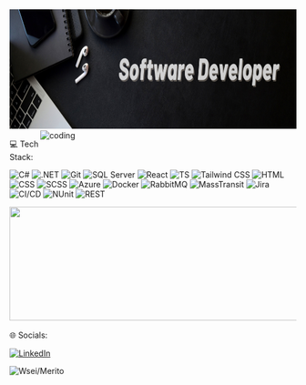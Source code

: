 <!---
Khazaxa/Khazaxa is a ✨ special ✨ repository because its `README.md` (this file) appears on your GitHub profile.
You can click the Preview link to take a look at your changes.
--->

<img src="IMGS/Banner.png" width= 1080 height = 210>
<img align="right" alt="coding" width="450" 
src="https://media.giphy.com/media/qgQUggAC3Pfv687qPC/giphy.gif" alt="coding">

<p>
 💻 Tech Stack:
</p>

![C#](https://img.shields.io/badge/C%23-239120?style=for-the-badge&logo=c-sharp&logoColor=white)
![.NET](https://img.shields.io/badge/.NET-512BD4?style=for-the-badge&logo=dotnet&logoColor=white)
![Git](https://img.shields.io/badge/Git-F05032?style=for-the-badge&logo=git&logoColor=white)
![SQL Server](https://img.shields.io/badge/SQL%20Server-CC2927?style=for-the-badge&logo=microsoftsqlserver&logoColor=white)
![React](https://img.shields.io/badge/React-20232A?style=for-the-badge&logo=react&logoColor=61DAFB)
![TS](https://img.shields.io/badge/TS-3178C6?style=for-the-badge&logo=typescript&logoColor=white)
![Tailwind CSS](https://img.shields.io/badge/Tailwind-06B6D4?style=for-the-badge&logo=tailwind-css&logoColor=white)
![HTML](https://img.shields.io/badge/HTML-E34F26?style=for-the-badge&logo=html5&logoColor=white)
![CSS](https://img.shields.io/badge/CSS-1572B6?style=for-the-badge&logo=css3&logoColor=white)
![SCSS](https://img.shields.io/badge/SCSS-CC6699?style=for-the-badge&logo=sass&logoColor=white)
![Azure](https://img.shields.io/badge/Azure-0078D4?style=for-the-badge&logo=microsoftazure&logoColor=white)
![Docker](https://img.shields.io/badge/Docker-2496ED?style=for-the-badge&logo=docker&logoColor=white)
![RabbitMQ](https://img.shields.io/badge/RabbitMQ-FF6600?style=for-the-badge&logo=rabbitmq&logoColor=white)
![MassTransit](https://img.shields.io/badge/MassTransit-0082C9?style=for-the-badge&logoColor=white)
![Jira](https://img.shields.io/badge/Jira-0052CC?style=for-the-badge&logo=jira&logoColor=white)
![CI/CD](https://img.shields.io/badge/CI%2FCD-222222?style=for-the-badge&logo=githubactions&logoColor=white)
![NUnit](https://img.shields.io/badge/NUnit-8A4182?style=for-the-badge&logoColor=white)
![REST](https://img.shields.io/badge/REST-025E8C?style=for-the-badge&logo=rest&logoColor=white)

<img src="https://github-readme-stats.vercel.app/api/top-langs/?username=khazaxa&theme=radical&hide_border=true&include_all_commits=true&count_private=true&layout=compact" width="550" height="200"/>

<p>
 🌐 Socials:
</p>

[![LinkedIn](https://img.shields.io/badge/LinkedIn-%230077B5.svg?logo=linkedin&logoColor=white)](https://www.linkedin.com/in/jakub-korban-developer/) 

<img src="https://wsei.edu.pl/wp-content/uploads/2025/05/1200x628_WSEI_GRUPA-MERITO-1024x536.webp" alt="Wsei/Merito" width="100%" height="250">
